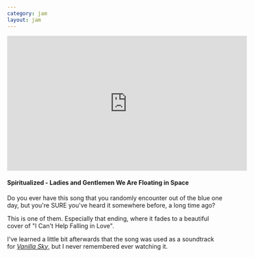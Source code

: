 ```yaml
---
category: jam
layout: jam
---
```


<iframe width="560" height="315" src="https://www.youtube-nocookie.com/embed/p47V3w4m1yg" frameborder="0" allowfullscreen></iframe>

#### Spiritualized - Ladies and Gentlemen We Are Floating in Space

Do you ever have this song that you randomly encounter out of the blue one day, but you're SURE you've heard it somewhere before, a long time ago?

This is one of them. Especially that ending, where it fades to a beautiful cover of "I Can't Help Falling in Love".

I've learned a little bit afterwards that the song was used as a soundtrack for [_Vanilla Sky_](https://en.wikipedia.org/wiki/Vanilla_Sky), but I never remembered ever watching it.
